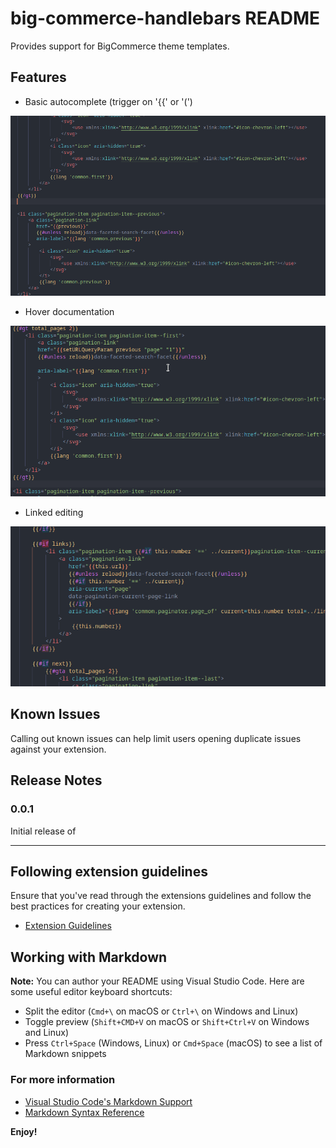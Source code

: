 # big-commerce-handlebars README

Provides support for BigCommerce theme templates.

## Features

- Basic autocomplete (trigger on '{{' or '(')

![Autocomplete!](clips/autocomplete.gif)

- Hover documentation

![Hover docs!](clips/hover.gif)

- Linked editing

![Linked editing!](clips/linked.gif)



## Known Issues

Calling out known issues can help limit users opening duplicate issues against your extension.

## Release Notes

### 0.0.1

Initial release of


-----------------------------------------------------------------------------------------------------------
## Following extension guidelines

Ensure that you've read through the extensions guidelines and follow the best practices for creating your extension.

* [Extension Guidelines](https://code.visualstudio.com/api/references/extension-guidelines)

## Working with Markdown

**Note:** You can author your README using Visual Studio Code.  Here are some useful editor keyboard shortcuts:

* Split the editor (`Cmd+\` on macOS or `Ctrl+\` on Windows and Linux)
* Toggle preview (`Shift+CMD+V` on macOS or `Shift+Ctrl+V` on Windows and Linux)
* Press `Ctrl+Space` (Windows, Linux) or `Cmd+Space` (macOS) to see a list of Markdown snippets

### For more information

* [Visual Studio Code's Markdown Support](http://code.visualstudio.com/docs/languages/markdown)
* [Markdown Syntax Reference](https://help.github.com/articles/markdown-basics/)

**Enjoy!**
